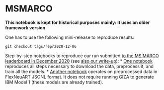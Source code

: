# MSMARCO
**This notebook is kept for historical purposes mainly: It uses an older framework version**

One has to use the following mini-release to reproduce results:
```
git checkout tags/repr2020-12-06
```

Step-by-step notebooks to reproduce our run submitted 
[to the MS MARCO leaderboard in December 2020](https://microsoft.github.io/msmarco/#docranking) (see [also our write-up](https://arxiv.org/abs/2012.08020)):
    * [One notebook](MSMARCO_docs_2020-12-06_complete.ipynb) reproduces all steps necessary to download the data, preprocess it, and train all the models.
    * [Another notebook](MSMARCO_docs_2020-12-06_processed_data_and_precomp_model1.ipynb) operates on preprocessed data in FlexNeuART JSONL format. It does not require running GIZA to generate IBM Model 1 (these models are already trained).
